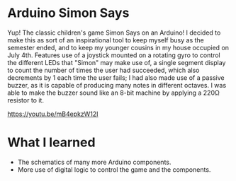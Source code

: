 # Arduino Simon Says #

Yup! The classic children's game Simon Says on an Arduino! I decided to make this as sort of an inspirational tool to keep myself busy as the semester ended, and to keep my younger cousins in my house occupied on July 4th. Features use of a joystick mounted on
a rotating gyro to control the different LEDs that "Simon" may make use of, a single segment display to count the number of times the user had succeeded, which also decrements by 1 each time the user fails; I had also made use of
a passive buzzer, as it is capable of producing many notes in different octaves. I was able to make the buzzer sound like an 8-bit machine by applying a 220Ω resistor to it. 

https://youtu.be/mB4epkzW12I

# What I learned #
- The schematics of many more Arduino components.
- More use of digital logic to control the game and the components.
